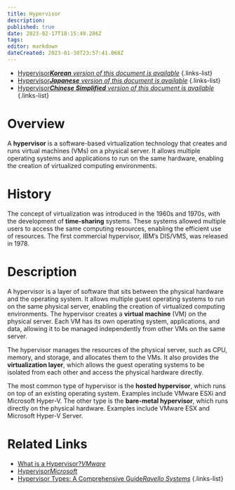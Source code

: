 ```yaml
---
title: Hypervisor
description: 
published: true
date: 2023-02-17T18:15:49.286Z
tags: 
editor: markdown
dateCreated: 2023-01-30T23:57:41.068Z
---
```


- [Hypervisor***Korean** version of this document is available*](/ko/Knowledge-base/Dictionary/hypervisor)
{.links-list}
- [Hypervisor***Japanese** version of this document is available*](/ja/Knowledge-base/Dictionary/hypervisor)
{.links-list}
- [Hypervisor***Chinese Simplified** version of this document is available*](/zh/Knowledge-base/Dictionary/hypervisor)
{.links-list}


# Overview
A **hypervisor** is a software-based virtualization technology that creates and runs virtual machines (VMs) on a physical server. It allows multiple operating systems and applications to run on the same hardware, enabling the creation of virtualized computing environments. 

# History
The concept of virtualization was introduced in the 1960s and 1970s, with the development of **time-sharing** systems. These systems allowed multiple users to access the same computing resources, enabling the efficient use of resources. The first commercial hypervisor, IBM’s DIS/VMS, was released in 1978. 

# Description
A hypervisor is a layer of software that sits between the physical hardware and the operating system. It allows multiple guest operating systems to run on the same physical server, enabling the creation of virtualized computing environments. The hypervisor creates a **virtual machine** (VM) on the physical server. Each VM has its own operating system, applications, and data, allowing it to be managed independently from other VMs on the same server. 

The hypervisor manages the resources of the physical server, such as CPU, memory, and storage, and allocates them to the VMs. It also provides the **virtualization layer**, which allows the guest operating systems to be isolated from each other and access the physical hardware directly.

The most common type of hypervisor is the **hosted hypervisor**, which runs on top of an existing operating system. Examples include VMware ESXi and Microsoft Hyper-V. The other type is the **bare-metal hypervisor**, which runs directly on the physical hardware. Examples include VMware ESX and Microsoft Hyper-V Server.

# Related Links
- [What is a Hypervisor?*VMware*](https://www.vmware.com/resources/compatibility/what-is-a-hypervisor.html)
- [Hypervisor*Microsoft*](https://docs.microsoft.com/en-us/virtualization/hyper-v-on-windows/about/hypervisor-overview)
- [Hypervisor Types: A Comprehensive Guide*Ravello Systems*](https://ravellosystems.com/hypervisor-types-guide/)
{.links-list}